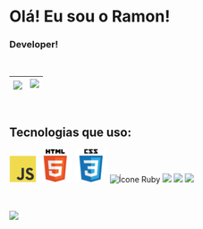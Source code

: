 # Olá! Eu sou o Ramon!

### Developer!

<br>
<table >
    <thead>
      <tr wid>
        <th>
         <a href="https://github.com/anuraghazra/github-readme-stats">
          <img align="center" src="https://github-readme-stats.vercel.app/api?username=ramonfcf&theme=aura&show_icons=true&count_private=true&hide=issues,contribs" />
         </a>
        </th>
        <th>
        <a href="https://github.com/anuraghazra/github-readme-stats">
          <img height="150px" src="https://github-readme-stats.vercel.app/api/top-langs/?username=ramonfcf&theme=aura&langs_count=4&count_private=true&layout=compact" />
        </a>
        </th>
      </tr>
    </thead>
 </table>

<div><br>
    <h2> Tecnologias que uso:</h2>
    <img height="48" src="https://raw.githubusercontent.com/devicons/devicon/2ae2a900d2f041da66e950e4d48052658d850630/icons/javascript/javascript-original.svg" alt="Ícone javascript">           
    <img height="60" src="https://raw.githubusercontent.com/devicons/devicon/2ae2a900d2f041da66e950e4d48052658d850630/icons/html5/html5-original-wordmark.svg" alt="Ícone HTML5">
    <img height="60" src="https://raw.githubusercontent.com/devicons/devicon/2ae2a900d2f041da66e950e4d48052658d850630/icons/css3/css3-original-wordmark.svg" alt="Ícone CSS3">
    <img height="48" src="https://cdn.jsdelivr.net/gh/devicons/devicon/icons/ruby/ruby-original.svg" alt="Ícone Ruby">
    <img height="48" src="https://cdn.jsdelivr.net/gh/devicons/devicon/icons/rails/rails-plain.svg" />    
    <img height="56" src="https://upload.wikimedia.org/wikipedia/commons/d/d5/Tailwind_CSS_Logo.svg"/>
    <img height="46" src="https://upload.wikimedia.org/wikipedia/commons/a/a7/React-icon.svg"/>
    
</div>

</br>
</br>

<a href="https://www.linkedin.com/in/ramon-costa-5a4417227/"><img src="https://img.shields.io/badge/linkedin-%230077B5.svg?style=for-the-badge&logo=linkedin&logoColor=white"></a>
